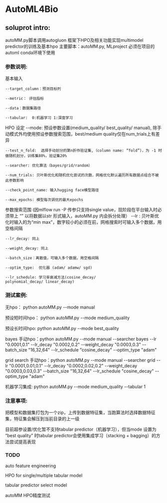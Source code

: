 # AutoML4Bio

## soluprot intro:
autoMM.py脚本调用autogluon 框架下HPO及相关功能实现multimodel predictor的训练及基本hpo
主要脚本：autoMM.py, MLproject
必须在项目的automl conda环境下使用

### 参数说明:
基本输入

    --target_column：预测目标列

    --metric： 评估指标

    --data：数据集路径

    --tabular:  0:机器学习 1:深度学习 

HPO 设定
    --mode: 预设参数设置(medium_quality/ best_quality/ manual), 
    除手动模式外均使用预设参数搜索范围，best/medium quality仅在num_trials上有差异

    --test_n_fold:  选择手动划分的第n折作验证集,（column name: “fold”)，为 -1 时做随机划分，训练集80%，验证集20% 

    --searcher: 优化算法（bayes/grid/random）

    --num_trials: 贝叶斯优化和随机优化尝试的次数，网格优化默认遍历所有数据点组合不被此参数影响

    --check_point_name: 输入hugging face模型路径

    --max_epochs: 模型每次调优的最大epochs

参数搜索范围 (因mlflow run -P 传参只支持single value，现阶段在平台输入时必须带上 “” 以将数据以str 形式输入，autoMM.py 内会拆分处理）
    --lr : 贝叶斯优化时输入的为“min max”，数字较小的必须在前，网格搜索时可输入多个数据，用空格间隔

    --lr_decay: 同上

    --weight_decay: 同上

    --batch_size：离散值，可输入多个数据，用空格间隔

    --optim_type:  优化器 (adam/ adamw/ sgd) 

    --lr_schedule: 学习率衰减方法(cosine_decay/ 
    polynomial_decay/ linear_decay)


### 测试案例:
无hpo： python autoMM.py --mode manual


预设短时间hpo： python autoMM.py  --mode medium_quality


预设长时间hpo:    python autoMM.py --mode best_quality


bayes 手动hpo：python autoMM.py --mode manual --searcher bayes --lr "0.0001,0.1" --lr_decay "0.0002,0.2"  --weight_decay "0.0003,0.3" --batch_size "16,32,64" --lr_schedule "cosine_decay" --optim_type "adam"


grid search 手动hpo：python autoMM.py --mode manual --searcher grid --lr "0.0001,0.01,0.1" --lr_decay "0.0002,0.02,0.2"  --weight_decay "0.0003,0.03,0.3" --batch_size "16,32,64" --lr_schedule "cosine_decay" --optim_type "adam"


机器学习集成:  python autoMM.py  --mode medium_quality --tabular 1


### 注意事项:

把模型和数据集打包为一个zip，上传到数据特征集，当跑算法时选择数据特征集，特征集会解压到当前目录的上一级

目前超参设置/优化暂不支持tabular predictor（机器学习），但当mode 设置为 “best quality” 时tabular predictor会使用集成学习（stacking + bagging）的方法尝试提高表现




### TODO

auto feature engineering

HPO for single/multiple tabular model

tabular predictor select model

autoMM HPO精度测试
